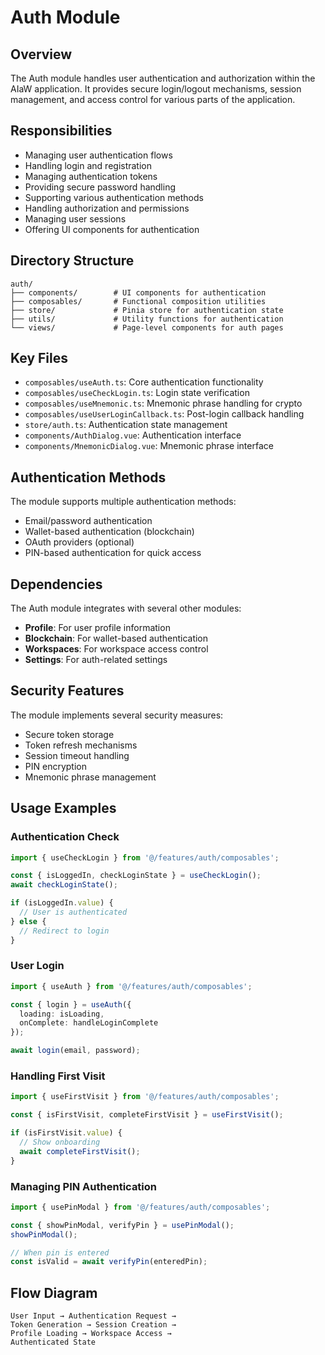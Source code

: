 # Auth Module

## Overview

The Auth module handles user authentication and authorization within the AIaW application. It provides secure login/logout mechanisms, session management, and access control for various parts of the application.

## Responsibilities

- Managing user authentication flows
- Handling login and registration
- Managing authentication tokens
- Providing secure password handling
- Supporting various authentication methods
- Handling authorization and permissions
- Managing user sessions
- Offering UI components for authentication

## Directory Structure

```
auth/
├── components/        # UI components for authentication
├── composables/       # Functional composition utilities
├── store/             # Pinia store for authentication state
├── utils/             # Utility functions for authentication
└── views/             # Page-level components for auth pages
```

## Key Files

- `composables/useAuth.ts`: Core authentication functionality
- `composables/useCheckLogin.ts`: Login state verification
- `composables/useMnemonic.ts`: Mnemonic phrase handling for crypto
- `composables/useUserLoginCallback.ts`: Post-login callback handling
- `store/auth.ts`: Authentication state management
- `components/AuthDialog.vue`: Authentication interface
- `components/MnemonicDialog.vue`: Mnemonic phrase interface

## Authentication Methods

The module supports multiple authentication methods:

- Email/password authentication
- Wallet-based authentication (blockchain)
- OAuth providers (optional)
- PIN-based authentication for quick access

## Dependencies

The Auth module integrates with several other modules:

- **Profile**: For user profile information
- **Blockchain**: For wallet-based authentication
- **Workspaces**: For workspace access control
- **Settings**: For auth-related settings

## Security Features

The module implements several security measures:

- Secure token storage
- Token refresh mechanisms
- Session timeout handling
- PIN encryption
- Mnemonic phrase management

## Usage Examples

### Authentication Check

```typescript
import { useCheckLogin } from '@/features/auth/composables';

const { isLoggedIn, checkLoginState } = useCheckLogin();
await checkLoginState();

if (isLoggedIn.value) {
  // User is authenticated
} else {
  // Redirect to login
}
```

### User Login

```typescript
import { useAuth } from '@/features/auth/composables';

const { login } = useAuth({
  loading: isLoading,
  onComplete: handleLoginComplete
});

await login(email, password);
```

### Handling First Visit

```typescript
import { useFirstVisit } from '@/features/auth/composables';

const { isFirstVisit, completeFirstVisit } = useFirstVisit();

if (isFirstVisit.value) {
  // Show onboarding
  await completeFirstVisit();
}
```

### Managing PIN Authentication

```typescript
import { usePinModal } from '@/features/auth/composables';

const { showPinModal, verifyPin } = usePinModal();
showPinModal();

// When pin is entered
const isValid = await verifyPin(enteredPin);
```

## Flow Diagram

```
User Input → Authentication Request →
Token Generation → Session Creation →
Profile Loading → Workspace Access →
Authenticated State
```
